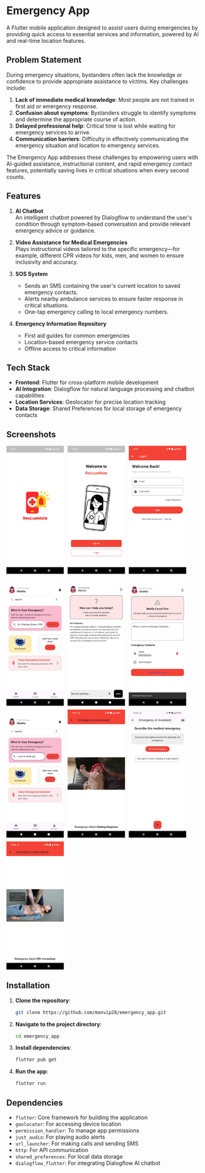 # Emergency App

A Flutter mobile application designed to assist users during emergencies by providing quick access to essential services and information, powered by AI and real-time location features.

## Problem Statement

During emergency situations, bystanders often lack the knowledge or confidence to provide appropriate assistance to victims. Key challenges include:

1. **Lack of immediate medical knowledge**: Most people are not trained in first aid or emergency response.
2. **Confusion about symptoms**: Bystanders struggle to identify symptoms and determine the appropriate course of action.
3. **Delayed professional help**: Critical time is lost while waiting for emergency services to arrive.
4. **Communication barriers**: Difficulty in effectively communicating the emergency situation and location to emergency services.

The Emergency App addresses these challenges by empowering users with AI-guided assistance, instructional content, and rapid emergency contact features, potentially saving lives in critical situations when every second counts.

## Features

1. **AI Chatbot**  
   An intelligent chatbot powered by Dialogflow to understand the user's condition through symptom-based conversation and provide relevant emergency advice or guidance.

2. **Video Assistance for Medical Emergencies**  
   Plays instructional videos tailored to the specific emergency—for example, different CPR videos for kids, men, and women to ensure inclusivity and accuracy.

3. **SOS System**  
   - Sends an SMS containing the user's current location to saved emergency contacts.
   - Alerts nearby ambulance services to ensure faster response in critical situations.
   - One-tap emergency calling to local emergency numbers.

4. **Emergency Information Repository**
   - First aid guides for common emergencies
   - Location-based emergency service contacts
   - Offline access to critical information

## Tech Stack

- **Frontend**: Flutter for cross-platform mobile development
- **AI Integration**: Dialogflow for natural language processing and chatbot capabilities
- **Location Services**: Geolocator for precise location tracking
- **Data Storage**: Shared Preferences for local storage of emergency contacts

## Screenshots

  <div style="display: flex; flex-wrap: wrap; gap: 10px;">
    <!-- Example with 500px width - images will display side by side where space allows -->
    <img src="screenshots/screenshot_1.jpeg" width="150">
    <img src="screenshots/screenshot_2.jpeg" width="150">
     <img src="screenshots/screenshot_3.jpeg" width="150">
     <img src="screenshots/screenshot_4.jpeg" width="150">
     <img src="screenshots/screenshot_5.jpeg" width="150">
     <img src="screenshots/screenshot_6.jpeg" width="150">
     <img src="screenshots/screenshot_7.jpeg" width="150">
     <img src="screenshots/screenshot_8.jpeg" width="150">
     <img src="screenshots/screenshot_10.jpeg" width="150">
     <img src="screenshots/screenshot_9.jpeg" width="150">
  </div>





## Installation

1. **Clone the repository**:
   ```bash
   git clone https://github.com/manvip28/emergency_app.git
   ```

2. **Navigate to the project directory**:
   ```bash
   cd emergency_app
   ```

3. **Install dependencies**:
   ```bash
   flutter pub get
   ```

4. **Run the app**:
   ```bash
   flutter run
   ```

## Dependencies

- `flutter`: Core framework for building the application
- `geolocator`: For accessing device location
- `permission_handler`: To manage app permissions
- `just_audio`: For playing audio alerts
- `url_launcher`: For making calls and sending SMS
- `http`: For API communication
- `shared_preferences`: For local data storage
- `dialogflow_flutter`: For integrating Dialogflow AI chatbot
